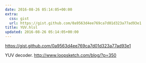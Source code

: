 ```yaml
---
date: 2016-08-26 05:14:05+00:00
extra:
  css: gist
  url: https://gist.github.com/0a9563d4ee769ca7d01d323a77ad93e1
title: YUV.hlsl
updated: 2016-08-26 05:14:05+00:00
---
```


<https://gist.github.com/0a9563d4ee769ca7d01d323a77ad93e1>

YUV decoder. http://www.loopsketch.com/blog/?p=350
